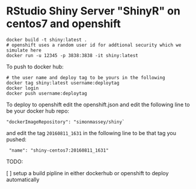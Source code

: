 # RStudio Shiny Server "ShinyR" on centos7 and openshift

```
docker build -t shiny:latest .
# openshift uses a random user id for addtional security which we simulate here
docker run -u 12345 -p 3838:3838 -it shiny:latest
```

To push to docker hub:

```
# the user name and deploy tag to be yours in the following
docker tag shiny:latest username:deploytag
docker login
docker push username:deploytag
```

To deploy to openshift edit the openshift.json and edit the following line to be your docker hub repo:

```
"dockerImageRepository": "simonmassey/shiny`
```

and edit the tag `20160811_1631` in the following line to be that tag you pushed: 

```
 "name": "shiny-centos7:20160811_1631"
```

TODO: 

[ ] setup a build pipline in either dockerhub or openshift to deploy automatically
